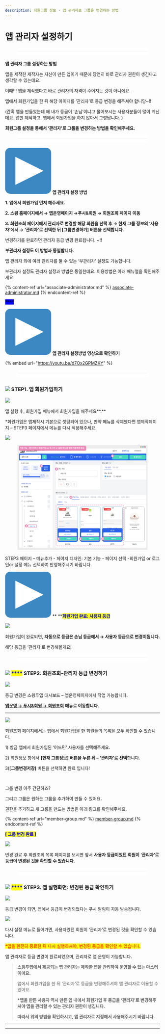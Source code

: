 ```yaml
---
description: 회원그룹 정보 - 앱 관리자로 그룹을 변경하는 방법
---
```


# 앱 관리자 설정하기

<figure><img src="../../../.gitbook/assets/구분선 (1).PNG" alt=""><figcaption></figcaption></figure>

**앱 관리자 그룹 설정하는 방법**

앱을 제작한 제작자는 자신이 만든 앱이기 때문에 당연히 바로 관리자 권한이 생긴다고 생각할 수 있는데요.

이때!!! 앱을 제작했다고 바로 관리자의 자격이 주어지는 것이 아니에요.&#x20;

앱에서 회원가입을 한 뒤 해당 아이디를 ‘관리자’로 등급 변경을 해주셔야 합니당\~!!

(간혹 앱을 만들었는데 왜 내가 등급이 ‘손님’이냐고 물어보시는 사용자분들이 많이 계신데요.  앱만 제작하고, 앱에서 회원가입을 하지 않아서 그렇답니다. )

**회원그룹 설정을 통해서 ‘관리자’로 그룹을 변경하는 방법을 확인해주세요.**

<figure><img src="../../../.gitbook/assets/구분선 (1).PNG" alt=""><figcaption></figcaption></figure>

<img src="../../../.gitbook/assets/image.png" alt="" data-size="line"> **앱 관리자 설정 방법**

**1. 앱에서 회원가입 먼저 해주세요.**

**2. 스윙 홈페이지에서 → 앱운영페이지 →푸시&회원 → 회원조회 페이지 이동**

**3. 회원조회 페이지에서 관리자로 변경할 해당 회원을 선택 후 → 현재 그룹 정보의 ‘사용자’에서 → ‘관리자’로 선택한 뒤 \[그룹변경하기] 버튼을 선택합니다.**

변경하기를 완료하면 관리자 등급 변경 완료됩니다. \~!!



**부관리자 설정도 이 방법과 동일합니다.**

앱 관리자 외에 여러 관리자를 둘 수 있는 ‘부관리자’ 설정도 가능합니다.

부관리자 설정도 관리자 설정과 방법은 동일한데요. 이용방법은 아래 매뉴얼을 확인해주세요&#x20;

{% content-ref url="associate-administrator.md" %}
[associate-administrator.md](associate-administrator.md)
{% endcontent-ref %}

<mark style="background-color:blue;">****</mark>

<img src="../../../.gitbook/assets/image.png" alt="" data-size="line"> **앱 관리자 설정방법 영상으로 확인하기**

{% embed url="https://youtu.be/d7Ox2GPMZKY" %}

<figure><img src="../../../.gitbook/assets/구분선 (1).PNG" alt=""><figcaption></figcaption></figure>

### <mark style="color:blue;background-color:blue;"></mark>![](https://wp.swing2app.co.kr/wp-content/uploads/2020/04/%EB%8B%A8%EB%9D%BD1-1.png) STEP1. 앱 회원가입하기&#x20;

![](https://wp.swing2app.co.kr/wp-content/uploads/2018/10/%EA%B4%80%EB%A6%AC%EC%9E%90%EC%84%A4%EC%A0%956\_19.09.png)

앱 실행 후, 회원가입 메뉴에서 회원가입을 해주세요**.**

\*회원가입은 앱제작시 기본으로 셋팅되어 있으나, 만약 메뉴를 삭제했다면 앱제작페이지 – STEP3 페이지에서 메뉴를 다시 적용해주세요.

![](https://wp.swing2app.co.kr/wp-content/uploads/2018/10/%ED%99%94%EC%82%B4%ED%91%9C-1.png)

<figure><img src="../../../.gitbook/assets/회원가입.png" alt=""><figcaption></figcaption></figure>

STEP3 페이지 – 메뉴추가 - 페이지 디자인: 기본 기능 - 페이지 선택 -회원가입 or 로그인or 설정 메뉴 선택하여 반영해주시기 바랍니다.&#x20;



<img src="../../../.gitbook/assets/image.png" alt="" data-size="line"> ** **<mark style="color:blue;">**회원가입 완료: 사용자 등급**</mark>

![](https://wp.swing2app.co.kr/wp-content/uploads/2018/10/%EA%B4%80%EB%A6%AC%EC%9E%90%EC%84%A4%EC%A0%957\_19.09.png)

회원가입이 완료되면, **자동으로 등급은 손님 등급에서 → 사용자 등급으로 변경이됩니다.**

해당 등급을 ‘관리자’로 변경해볼게요!

<figure><img src="../../../.gitbook/assets/구분선 (1).PNG" alt=""><figcaption></figcaption></figure>

### ![](https://wp.swing2app.co.kr/wp-content/uploads/2020/04/%EB%8B%A8%EB%9D%BD1-1.png) <mark style="color:blue;">****</mark> STEP2. 회원조회-관리자 등급 변경하기

![](https://wp.swing2app.co.kr/wp-content/uploads/2018/10/%ED%9A%8C%EC%9B%90%EC%A1%B0%ED%9A%8C.png)

등급 변경은 스윙투앱 대시보드 – 앱운영페이지에서 작업 가능합니다.

[**앱운영 → 푸시&회원 → 회원조회**](http://www.swing2app.co.kr/view/member\_list) **메뉴로 이동합니다.**

****

![](https://wp.swing2app.co.kr/wp-content/uploads/2018/10/%EA%B4%80%EB%A6%AC%EC%9E%90%EB%B3%80%EA%B2%BD.png)

회원조회 페이지에서는 앱에서 회원가입을 한 회원들의 목록을 모두 확인할 수 있습니다.

1\) 방금 앱에서 회원가입된 ‘어드민’ 사용자를 선택해주세요.

2\) 회원정보 창에서 **\[현재 그룹정보] 버튼을 누른 뒤 – ‘관리자’로 선택**합니다.

3\)**\[그룹변경저장]** 버튼을 선택하면 완료 입니다!

​

그룹 변경 아주 간단하죠?

그리고 그룹은 원하는 그룹을 추가하여 만들 수 있어요.

권한을 추가하고 새 그룹을 만드는 방법은 아래 링크를 확인해주세요.

{% content-ref url="member-group.md" %}
[member-group.md](member-group.md)
{% endcontent-ref %}



<mark style="color:blue;">**\[ 그룹 변경 완료 ]**</mark>

![](https://wp.swing2app.co.kr/wp-content/uploads/2018/10/%EA%B4%80%EB%A6%AC%EC%9E%90%EC%84%A4%EC%A0%954\_19.09.png)

변경 완료 후 회원조회 목록 페이지를 보시면 앞서 **사용자 등급이었던 회원이 ‘관리자’로 등급이 변경된 것을 확인할 수 있습니다.**

<figure><img src="../../../.gitbook/assets/구분선 (1).PNG" alt=""><figcaption></figcaption></figure>

### <mark style="color:blue;"></mark>![](https://wp.swing2app.co.kr/wp-content/uploads/2020/04/%EB%8B%A8%EB%9D%BD1-1.png) <mark style="color:blue;">****</mark> STEP3. 앱 실행화면: 변경된 등급 확인하기

![](https://wp.swing2app.co.kr/wp-content/uploads/2018/10/%EA%B4%80%EB%A6%AC%EC%9E%90%EC%84%A4%EC%A0%958\_19.09.png)

등급 변경이 되면, 앱에서 등급이 변경되었다는 푸시 알림이 자동 발송됩니다.



![](https://wp.swing2app.co.kr/wp-content/uploads/2018/10/%EA%B4%80%EB%A6%AC%EC%9E%90%EC%84%A4%EC%A0%955\_19.09.png)

다시 설정 메뉴로 들어가면, 사용자였던 회원이 ‘관리자’로 변경된 것을 확인할 수 있습니다.

<mark style="color:red;">\*앱을 완전히 종료한 뒤 다시 실행하셔야, 변경된 등급을 확인할 수 있습니다.</mark>

앱 관리자로 등급 변경이 완료되었으며, 관리자로 앱 운영이 가능합니다.



> **스윙투앱에서 제공되는 앱 관리자는 제작한 앱을 관리하여 운영할 수 있는 마스터이에요.**
>
> 앱에서 회원가입을 한 뒤 ‘관리자’로 등급을 변경해주셔야 앱 관리자로 이용할 수 있어요.
>
> **\*앱을 만든 사용자 역시 만든 앱 내에서 회원가입 후 등급을 ‘관리자’로 변경해주셔야 앱을 관리할 수 있는 관리자 권한이 생깁니다.**
>
> **따라서 위의 방법을 확인하시고, 앱 관리자로 지정해서 사용해주시기 바랍니다.**

****

****
